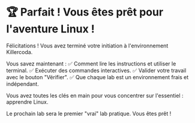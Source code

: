 # 🏆 Parfait ! Vous êtes prêt pour l'aventure Linux !

Félicitations ! Vous avez terminé votre initiation à l'environnement Killercoda.

Vous savez maintenant :
✅ Comment lire les instructions et utiliser le terminal.
✅ Exécuter des commandes interactives.
✅ Valider votre travail avec le bouton "Vérifier".
✅ Que chaque lab est un environnement frais et indépendant.

Vous avez toutes les clés en main pour vous concentrer sur l'essentiel : apprendre Linux.

Le prochain lab sera le premier "vrai" lab pratique. Vous êtes prêt !